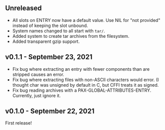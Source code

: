 ## Unreleased

+ All slots on ENTRY now have a default value. Use NIL for "not provided"
  instead of keeping the slot unbound.
+ System names changed to all start with `tar/`.
+ Added system to create tar archives from the filesystem.
+ Added transparent gzip support.

## v0.1.1 - September 23, 2021

+ Fix bug where extracting an entry with fewer components than are stripped
  causes an error.
+ Fix bug where extracting files with non-ASCII characters would error. (I
  thought char was unsigned by default in C, but CFFI treats it as signed.
+ Fix bug reading archives with a PAX-GLOBAL-ATTRIBUTES-ENTRY. Currently, just
  ignore it.

## v0.1.0 - September 22, 2021

First release!
